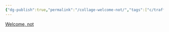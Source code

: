 ```yaml
---
{"dg-publish":true,"permalink":"/collage-welcome-not/","tags":["c/traffic-light","c/white","sign","c/shape","c/paper","c/fire","c/letters"],"created":"2024-01-04T19:31:08.304-05:00","updated":"2024-01-04T19:31:59.485-05:00"}
---
```



[Welcome, not](https://www.instagram.com/p/CZkf4CSOgpg/)
